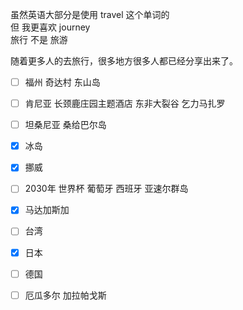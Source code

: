 虽然英语大部分是使用 travel 这个单词的  
但 我更喜欢 journey  
旅行 不是 旅游  

随着更多人的去旅行，很多地方很多人都已经分享出来了。
- [ ] 福州 奇达村 东山岛
- [ ] 肯尼亚 长颈鹿庄园主题酒店   东非大裂谷 乞力马扎罗
- [ ] 坦桑尼亚 桑给巴尔岛
- [x] 冰岛
- [x] 挪威
- [ ] 2030年 世界杯 葡萄牙 西班牙 亚速尔群岛
- [x] 马达加斯加
- [ ] 台湾 
- [x] 日本
- [ ] 德国
- [ ] 厄瓜多尔 加拉帕戈斯

